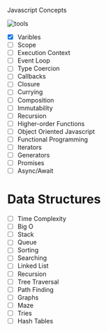 Javascript Concepts

![tools](https://pluspng.com/img-png/javascript-vector-png-javascript-vector-logo-600.png)

- [x] Varibles
- [ ] Scope
- [ ] Execution Context
- [ ] Event Loop
- [ ] Type Coercion
- [ ] Callbacks
- [ ] Closure
- [ ] Currying
- [ ] Composition
- [ ] Immutability
- [ ] Recursion
- [ ] Higher-order Functions
- [ ] Object Oriented Javascript
- [ ] Functional Programming
- [ ] Iterators
- [ ] Generators
- [ ] Promises
- [ ] Async/Await

# Data Structures

- [ ] Time Complexity
- [ ] Big O
- [ ] Stack
- [ ] Queue
- [ ] Sorting
- [ ] Searching
- [ ] Linked List
- [ ] Recursion
- [ ] Tree Traversal
- [ ] Path Finding
- [ ] Graphs
- [ ] Maze
- [ ] Tries
- [ ] Hash Tables
